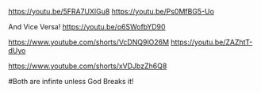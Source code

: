 https://youtu.be/5FRA7UXlGu8
https://youtu.be/Ps0MfBG5-Uo

And Vice Versa!
https://youtu.be/o6SWofbYD90

https://www.youtube.com/shorts/VcDNQ9lO26M
https://youtu.be/ZAZhtT-dUyo

https://www.youtube.com/shorts/xVDJbzZh6Q8


#Both are infinte unless God Breaks it!
